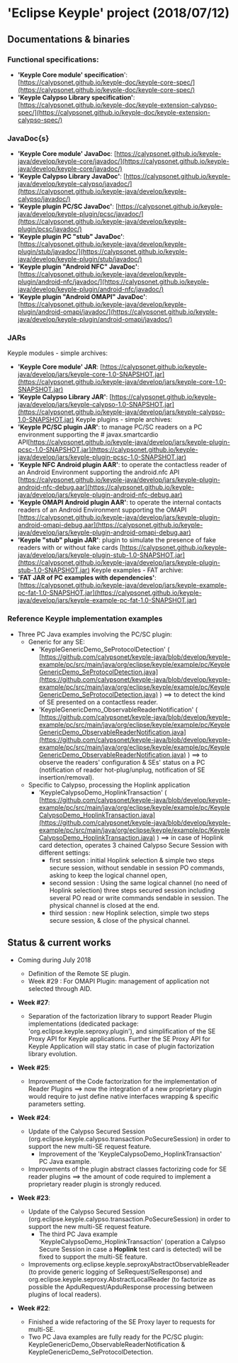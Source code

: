# 'Eclipse Keyple' project (2018/07/12)

## Documentations & binaries
### Functional specifications:

 - **'Keyple Core module' specification**': [https://calypsonet.github.io/keyple-doc/keyple-core-spec/](https://calypsonet.github.io/keyple-doc/keyple-core-spec/) 
 - **'Keyple Calypso Library specification'**: [https://calypsonet.github.io/keyple-doc/keyple-extension-calypso-spec/](https://calypsonet.github.io/keyple-doc/keyple-extension-calypso-spec/)

### JavaDoc{s}
- **'Keyple Core module' JavaDoc**: [https://calypsonet.github.io/keyple-java/develop/keyple-core/javadoc/](https://calypsonet.github.io/keyple-java/develop/keyple-core/javadoc/)
 - **'Keyple Calypso Library JavaDoc'**: [https://calypsonet.github.io/keyple-java/develop/keyple-calypso/javadoc/](https://calypsonet.github.io/keyple-java/develop/keyple-calypso/javadoc/)
 - **'Keyple plugin PC/SC JavaDoc'**: [https://calypsonet.github.io/keyple-java/develop/keyple-plugin/pcsc/javadoc/](https://calypsonet.github.io/keyple-java/develop/keyple-plugin/pcsc/javadoc/)
- **'Keyple plugin PC "stub" JavaDoc'**: [https://calypsonet.github.io/keyple-java/develop/keyple-plugin/stub/javadoc/](https://calypsonet.github.io/keyple-java/develop/keyple-plugin/stub/javadoc/)
- **'Keyple plugin "Android NFC" JavaDoc'**: [https://calypsonet.github.io/keyple-java/develop/keyple-plugin/android-nfc/javadoc/](https://calypsonet.github.io/keyple-java/develop/keyple-plugin/android-nfc/javadoc/)
- **'Keyple plugin "Android OMAPI" JavaDoc'**: [https://calypsonet.github.io/keyple-java/develop/keyple-plugin/android-omapi/javadoc/](https://calypsonet.github.io/keyple-java/develop/keyple-plugin/android-omapi/javadoc/)
 
### JARs
Keyple modules - simple archives:
- **'Keyple Core module' JAR**:  [https://calypsonet.github.io/keyple-java/develop/jars/keyple-core-1.0-SNAPSHOT.jar](https://calypsonet.github.io/keyple-java/develop/jars/keyple-core-1.0-SNAPSHOT.jar)
 - **'Keyple Calypso Library JAR'**: [https://calypsonet.github.io/keyple-java/develop/jars/keyple-calypso-1.0-SNAPSHOT.jar](https://calypsonet.github.io/keyple-java/develop/jars/keyple-calypso-1.0-SNAPSHOT.jar)
Keyple plugins - simple archives:
 - **'Keyple PC/SC plugin JAR'**: to manage PC/SC readers on a PC environment supporting the # javax.smartcardio API[https://calypsonet.github.io/keyple-java/develop/jars/keyple-plugin-pcsc-1.0-SNAPSHOT.jar](https://calypsonet.github.io/keyple-java/develop/jars/keyple-plugin-pcsc-1.0-SNAPSHOT.jar)
- **'Keyple NFC Android plugin AAR'**: to operate the contactless reader of an Android Environment supporting the android.nfc API [https://calypsonet.github.io/keyple-java/develop/jars/keyple-plugin-android-nfc-debug.aar](https://calypsonet.github.io/keyple-java/develop/jars/keyple-plugin-android-nfc-debug.aar)
- **'Keyple OMAPI Android plugin AAR'**: to operate the internal contacts readers of an Android Environment supporting the OMAPI [https://calypsonet.github.io/keyple-java/develop/jars/keyple-plugin-android-omapi-debug.aar](https://calypsonet.github.io/keyple-java/develop/jars/keyple-plugin-android-omapi-debug.aar)
- **'Keyple "stub" plugin JAR'**: plugin to simulate the presence of fake readers with or without fake cards [https://calypsonet.github.io/keyple-java/develop/jars/keyple-plugin-stub-1.0-SNAPSHOT.jar](https://calypsonet.github.io/keyple-java/develop/jars/keyple-plugin-stub-1.0-SNAPSHOT.jar)
Keyple examples - FAT archive:
- **'FAT JAR of PC examples with dependencies'**: [https://calypsonet.github.io/keyple-java/develop/jars/keyple-example-pc-fat-1.0-SNAPSHOT.jar](https://calypsonet.github.io/keyple-java/develop/jars/keyple-example-pc-fat-1.0-SNAPSHOT.jar)

### Reference Keyple implementation examples
 - Three PC Java examples involving the PC/SC plugin:
    - Generic for any SE:  
      - 'KeypleGenericDemo_SeProtocolDetection' ( [https://github.com/calypsonet/keyple-java/blob/develop/keyple-example/pc/src/main/java/org/eclipse/keyple/example/pc/KeypleGenericDemo_SeProtocolDetection.java](https://github.com/calypsonet/keyple-java/blob/develop/keyple-example/pc/src/main/java/org/eclipse/keyple/example/pc/KeypleGenericDemo_SeProtocolDetection.java) ) ==> to detect the kind of SE presented on a contactless reader.
      - 'KeypleGenericDemo_ObservableReaderNotification' ( [https://github.com/calypsonet/keyple-java/blob/develop/keyple-example/pc/src/main/java/org/eclipse/keyple/example/pc/KeypleGenericDemo_ObservableReaderNotification.java](https://github.com/calypsonet/keyple-java/blob/develop/keyple-example/pc/src/main/java/org/eclipse/keyple/example/pc/KeypleGenericDemo_ObservableReaderNotification.java) ) ==> to observe the readers' configuration & SEs' status on a PC (notification of reader hot-plug/unplug, notification of SE insertion/removal).
    - Specific to Calypso, processing the Hoplink application
      -  'KeypleCalypsoDemo_HoplinkTransaction' ( [https://github.com/calypsonet/keyple-java/blob/develop/keyple-example/pc/src/main/java/org/eclipse/keyple/example/pc/KeypleCalypsoDemo_HoplinkTransaction.java](https://github.com/calypsonet/keyple-java/blob/develop/keyple-example/pc/src/main/java/org/eclipse/keyple/example/pc/KeypleCalypsoDemo_HoplinkTransaction.java) ) ==> in case of Hoplink card detection, operates 3 chained Calypso Secure Session with different settings:
         - first session : initial Hoplink selection & simple two steps secure session, without sendable in session PO commands, asking to keep the logical channel open,
         - second session : Using the same logical channel (no need of Hoplink selection) three steps secured session including several PO read or write commands sendable in session. The physical channel is closed at the end.
         - third session : new Hoplink selection, simple two steps secure session, & close of the physical channel.

## Status & current works 
- Coming during July 2018
  - Definition of the Remote SE plugin.
  - Week #29 : For OMAPI Plugin: management of application not selected through AID.

- **Week #27**:
  - Separation of the factorization library to support Reader Plugin implementations (dedicated package: 'org.eclipse.keyple.seproxy.plugin'), and simplification of the SE Proxy API for Keyple applications. Further the SE Proxy API for Keyple Application will stay static in case of plugin factorization library evolution.
- **Week #25**:
    - Improvement of the Code factorization for the implementation  of Reader Plugins ==> now the integration of a new proprietary plugin would require to just define native interfaces wrapping & specific parameters setting.
- **Week #24**:
  - Update of the Calypso Secured Session (org.eclipse.keyple.calypso.transaction.PoSecureSession) in order to support the new multi-SE request feature.
    - Improvement of the 'KeypleCalypsoDemo_HoplinkTransaction' PC Java example.
  - Improvements of the plugin abstract classes factorizing code for SE reader plugins ==> the amount of code required to implement a proprietary reader plugin is strongly reduced.
- **Week #23**:
  - Update of the Calypso Secured Session (org.eclipse.keyple.calypso.transaction.PoSecureSession) in order to support the new multi-SE request feature.
    - The third PC Java example 'KeypleCalypsoDemo_HoplinkTransaction' (operation a Calypso Secure Session in case a **Hoplink** test card is detected) will be fixed to support the multi-SE feature.
  - Improvements org.eclipse.keyple.seproxyAbstractObservableReader (to provide generic logging of SeRequest/SeResponse) and 
org.eclipse.keyple.seproxy.AbstractLocalReader (to factorize as possible the ApduRequest/ApduResponse processing between plugins of local readers).
- **Week #22**:
  - Finished a wide refactoring of the SE Proxy layer to requests for multi-SE.
  - Two PC Java examples are fully ready for the PC/SC plugin: KeypleGenericDemo_ObservableReaderNotification &  KeypleGenericDemo_SeProtocolDetection.
